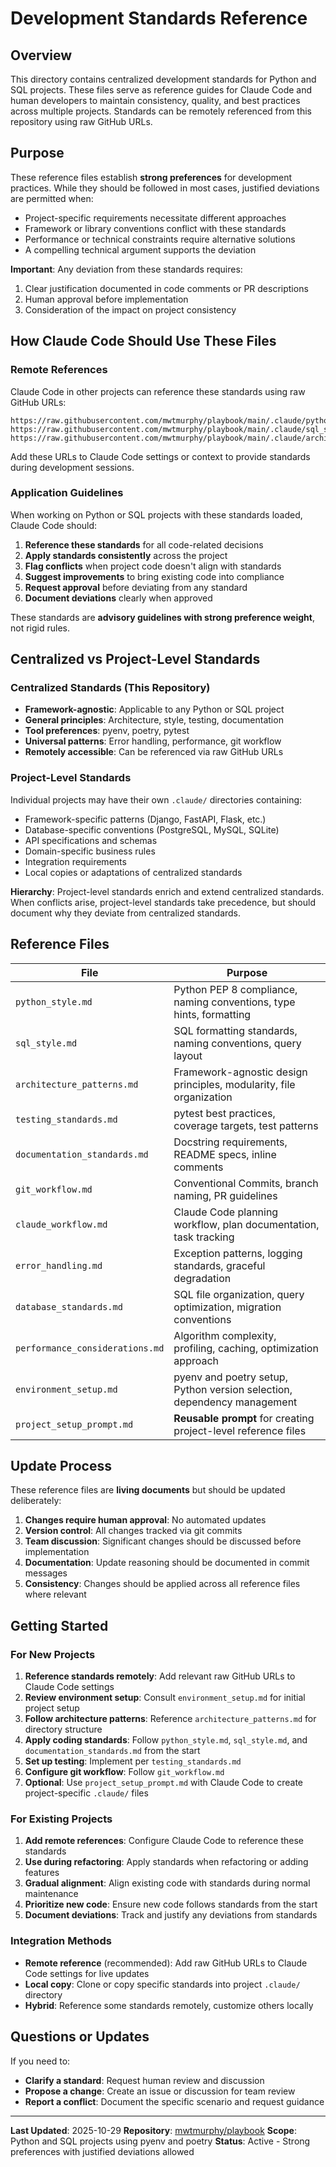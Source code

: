 # Development Standards Reference

## Overview

This directory contains centralized development standards for Python and SQL projects. These files serve as reference guides for Claude Code and human developers to maintain consistency, quality, and best practices across multiple projects. Standards can be remotely referenced from this repository using raw GitHub URLs.

## Purpose

These reference files establish **strong preferences** for development practices. While they should be followed in most cases, justified deviations are permitted when:

- Project-specific requirements necessitate different approaches
- Framework or library conventions conflict with these standards
- Performance or technical constraints require alternative solutions
- A compelling technical argument supports the deviation

**Important**: Any deviation from these standards requires:
1. Clear justification documented in code comments or PR descriptions
2. Human approval before implementation
3. Consideration of the impact on project consistency

## How Claude Code Should Use These Files

### Remote References

Claude Code in other projects can reference these standards using raw GitHub URLs:

```
https://raw.githubusercontent.com/mwtmurphy/playbook/main/.claude/python_style.md
https://raw.githubusercontent.com/mwtmurphy/playbook/main/.claude/sql_style.md
https://raw.githubusercontent.com/mwtmurphy/playbook/main/.claude/architecture_patterns.md
```

Add these URLs to Claude Code settings or context to provide standards during development sessions.

### Application Guidelines

When working on Python or SQL projects with these standards loaded, Claude Code should:

1. **Reference these standards** for all code-related decisions
2. **Apply standards consistently** across the project
3. **Flag conflicts** when project code doesn't align with standards
4. **Suggest improvements** to bring existing code into compliance
5. **Request approval** before deviating from any standard
6. **Document deviations** clearly when approved

These standards are **advisory guidelines with strong preference weight**, not rigid rules.

## Centralized vs Project-Level Standards

### Centralized Standards (This Repository)

- **Framework-agnostic**: Applicable to any Python or SQL project
- **General principles**: Architecture, style, testing, documentation
- **Tool preferences**: pyenv, poetry, pytest
- **Universal patterns**: Error handling, performance, git workflow
- **Remotely accessible**: Can be referenced via raw GitHub URLs

### Project-Level Standards

Individual projects may have their own `.claude/` directories containing:
- Framework-specific patterns (Django, FastAPI, Flask, etc.)
- Database-specific conventions (PostgreSQL, MySQL, SQLite)
- API specifications and schemas
- Domain-specific business rules
- Integration requirements
- Local copies or adaptations of centralized standards

**Hierarchy**: Project-level standards enrich and extend centralized standards. When conflicts arise, project-level standards take precedence, but should document why they deviate from centralized standards.

## Reference Files

| File | Purpose |
|------|---------|
| `python_style.md` | Python PEP 8 compliance, naming conventions, type hints, formatting |
| `sql_style.md` | SQL formatting standards, naming conventions, query layout |
| `architecture_patterns.md` | Framework-agnostic design principles, modularity, file organization |
| `testing_standards.md` | pytest best practices, coverage targets, test patterns |
| `documentation_standards.md` | Docstring requirements, README specs, inline comments |
| `git_workflow.md` | Conventional Commits, branch naming, PR guidelines |
| `claude_workflow.md` | Claude Code planning workflow, plan documentation, task tracking |
| `error_handling.md` | Exception patterns, logging standards, graceful degradation |
| `database_standards.md` | SQL file organization, query optimization, migration conventions |
| `performance_considerations.md` | Algorithm complexity, profiling, caching, optimization approach |
| `environment_setup.md` | pyenv and poetry setup, Python version selection, dependency management |
| `project_setup_prompt.md` | **Reusable prompt** for creating project-level reference files |

## Update Process

These reference files are **living documents** but should be updated deliberately:

1. **Changes require human approval**: No automated updates
2. **Version control**: All changes tracked via git commits
3. **Team discussion**: Significant changes should be discussed before implementation
4. **Documentation**: Update reasoning should be documented in commit messages
5. **Consistency**: Changes should be applied across all reference files where relevant

## Getting Started

### For New Projects

1. **Reference standards remotely**: Add relevant raw GitHub URLs to Claude Code settings
2. **Review environment setup**: Consult `environment_setup.md` for initial project setup
3. **Follow architecture patterns**: Reference `architecture_patterns.md` for directory structure
4. **Apply coding standards**: Follow `python_style.md`, `sql_style.md`, and `documentation_standards.md` from the start
5. **Set up testing**: Implement per `testing_standards.md`
6. **Configure git workflow**: Follow `git_workflow.md`
7. **Optional**: Use `project_setup_prompt.md` with Claude Code to create project-specific `.claude/` files

### For Existing Projects

1. **Add remote references**: Configure Claude Code to reference these standards
2. **Use during refactoring**: Apply standards when refactoring or adding features
3. **Gradual alignment**: Align existing code with standards during normal maintenance
4. **Prioritize new code**: Ensure new code follows standards from the start
5. **Document deviations**: Track and justify any deviations from standards

### Integration Methods

- **Remote reference** (recommended): Add raw GitHub URLs to Claude Code settings for live updates
- **Local copy**: Clone or copy specific standards into project `.claude/` directory
- **Hybrid**: Reference some standards remotely, customize others locally

## Questions or Updates

If you need to:
- **Clarify a standard**: Request human review and discussion
- **Propose a change**: Create an issue or discussion for team review
- **Report a conflict**: Document the specific scenario and request guidance

---

**Last Updated**: 2025-10-29
**Repository**: [mwtmurphy/playbook](https://github.com/mwtmurphy/playbook)
**Scope**: Python and SQL projects using pyenv and poetry
**Status**: Active - Strong preferences with justified deviations allowed
